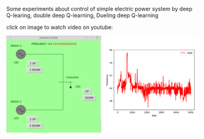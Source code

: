 

Some experiments about control of simple electric power system by deep Q-learing, double deep Q-learning, Dueling deep Q-learning

click on image to watch video on youtube:


[![Watch the video](https://raw.githubusercontent.com/SergeyVlasov/Electric-power-system-machine-learning/master/title.png)](https://www.youtube.com/watch?v=wgs4jid62IM)
